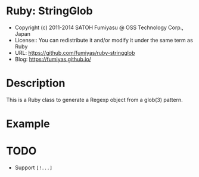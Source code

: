 Ruby: StringGlob
======================================================================

  * Copyright (c) 2011-2014 SATOH Fumiyasu @ OSS Technology Corp., Japan
  * License:: You can redistribute it and/or modify it under the same term as Ruby
  * URL: <https://github.com/fumiyas/ruby-stringglob>
  * Blog: <https://fumiyas.github.io/>

Description
======================================================================

This is a Ruby class to generate a Regexp object from a glob(3) pattern.

Example
======================================================================

TODO
======================================================================

  * Support `[!...]`

